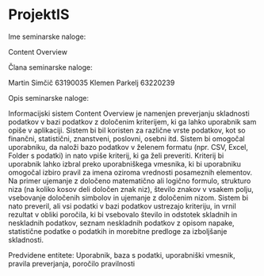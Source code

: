 # ProjektIS

Ime seminarske naloge:

 Content Overview

Člana seminarske naloge:

Martin Simčič 63190035 
Klemen Parkelj 63220239

Opis seminarske naloge:

Informacijski sistem Content Overview je namenjen preverjanju skladnosti podatkov v bazi podatkov z določenim kriterijem, ki ga lahko uporabnik sam opiše v aplikaciji. Sistem bi bil koristen za različne vrste podatkov, kot so finančni, statistični, znanstveni, poslovni, osebni itd. Sistem bi omogočal uporabniku, da naloži bazo podatkov v želenem formatu (npr. CSV, Excel, Folder s podatki) in nato vpiše kriterij, ki ga želi preveriti. Kriterij bi uporabnik lahko izbral preko uporabniškega vmesnika, ki bi uporabniku omogočal izbiro pravil za imena oziroma vrednosti posameznih elementov. Na primer ujemanje z določeno matematično ali logično formulo, strukturo niza (na koliko kosov deli določen znak niz), število znakov v vsakem polju, vsebovanje določenih simbolov in ujemanje z določenim nizom. Sistem bi nato preveril, ali vsi podatki v bazi podatkov ustrezajo kriteriju, in vrnil rezultat v obliki poročila, ki bi vsebovalo število in odstotek skladnih in neskladnih podatkov, seznam neskladnih podatkov z opisom napake, statistične podatke o podatkih in morebitne predloge za izboljšanje skladnosti.

Predvidene entitete:
Uporabnik, baza s podatki, uporabniški vmesnik, pravila preverjanja, poročilo pravilnosti
